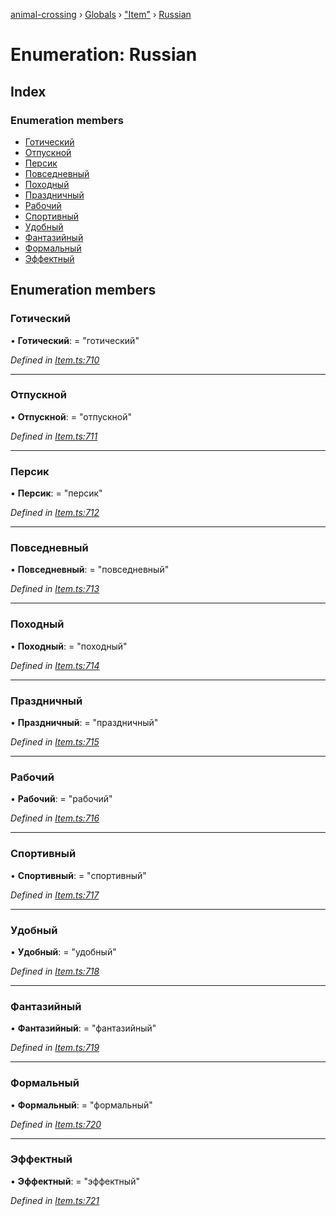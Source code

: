 [animal-crossing](../README.md) › [Globals](../globals.md) › ["Item"](../modules/_item_.md) › [Russian](_item_.russian.md)

# Enumeration: Russian

## Index

### Enumeration members

* [Готический](_item_.russian.md#готический)
* [Отпускной](_item_.russian.md#отпускной)
* [Персик](_item_.russian.md#персик)
* [Повседневный](_item_.russian.md#повседневный)
* [Походный](_item_.russian.md#походный)
* [Праздничный](_item_.russian.md#праздничный)
* [Рабочий](_item_.russian.md#рабочий)
* [Спортивный](_item_.russian.md#спортивный)
* [Удобный](_item_.russian.md#удобный)
* [Фантазийный](_item_.russian.md#фантазийный)
* [Формальный](_item_.russian.md#формальный)
* [Эффектный](_item_.russian.md#эффектный)

## Enumeration members

###  Готический

• **Готический**: = "готический"

*Defined in [Item.ts:710](https://github.com/Norviah/animal-crossing/blob/e332c53/module/types/Item.ts#L710)*

___

###  Отпускной

• **Отпускной**: = "отпускной"

*Defined in [Item.ts:711](https://github.com/Norviah/animal-crossing/blob/e332c53/module/types/Item.ts#L711)*

___

###  Персик

• **Персик**: = "персик"

*Defined in [Item.ts:712](https://github.com/Norviah/animal-crossing/blob/e332c53/module/types/Item.ts#L712)*

___

###  Повседневный

• **Повседневный**: = "повседневный"

*Defined in [Item.ts:713](https://github.com/Norviah/animal-crossing/blob/e332c53/module/types/Item.ts#L713)*

___

###  Походный

• **Походный**: = "походный"

*Defined in [Item.ts:714](https://github.com/Norviah/animal-crossing/blob/e332c53/module/types/Item.ts#L714)*

___

###  Праздничный

• **Праздничный**: = "праздничный"

*Defined in [Item.ts:715](https://github.com/Norviah/animal-crossing/blob/e332c53/module/types/Item.ts#L715)*

___

###  Рабочий

• **Рабочий**: = "рабочий"

*Defined in [Item.ts:716](https://github.com/Norviah/animal-crossing/blob/e332c53/module/types/Item.ts#L716)*

___

###  Спортивный

• **Спортивный**: = "спортивный"

*Defined in [Item.ts:717](https://github.com/Norviah/animal-crossing/blob/e332c53/module/types/Item.ts#L717)*

___

###  Удобный

• **Удобный**: = "удобный"

*Defined in [Item.ts:718](https://github.com/Norviah/animal-crossing/blob/e332c53/module/types/Item.ts#L718)*

___

###  Фантазийный

• **Фантазийный**: = "фантазийный"

*Defined in [Item.ts:719](https://github.com/Norviah/animal-crossing/blob/e332c53/module/types/Item.ts#L719)*

___

###  Формальный

• **Формальный**: = "формальный"

*Defined in [Item.ts:720](https://github.com/Norviah/animal-crossing/blob/e332c53/module/types/Item.ts#L720)*

___

###  Эффектный

• **Эффектный**: = "эффектный"

*Defined in [Item.ts:721](https://github.com/Norviah/animal-crossing/blob/e332c53/module/types/Item.ts#L721)*
